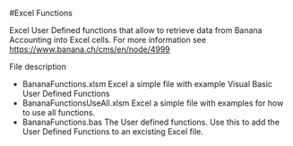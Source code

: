 #Excel Functions

Excel User Defined functions that allow to retrieve data from Banana Accounting into Excel cells.
For more information see https://www.banana.ch/cms/en/node/4999

File description
* BananaFunctions.xlsm Excel a simple file  with example Visual Basic User Defined Functions
* BananaFunctionsUseAll.xlsm Excel a simple file with examples for how to use all functions. 
* BananaFunctions.bas The User defined functions. 
  Use this to add the User Defined Functions to an excisting Excel file. 
  




